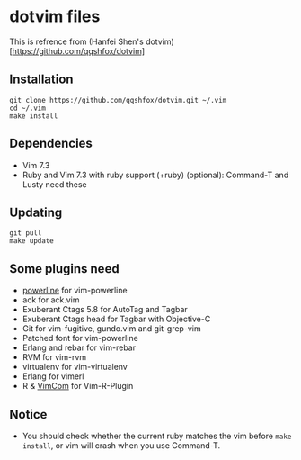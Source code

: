 dotvim files
==========================
This is refrence from (Hanfei Shen's dotvim)[https://github.com/qqshfox/dotvim]

Installation
------------

```
git clone https://github.com/qqshfox/dotvim.git ~/.vim
cd ~/.vim
make install
```

Dependencies
------------

* Vim 7.3
* Ruby and Vim 7.3 with ruby support (+ruby) (optional): Command-T and Lusty need these

Updating
--------

```
git pull
make update
```

Some plugins need
-----------------

* [powerline](https://github.com/Lokaltog/powerline) for vim-powerline
* ack for ack.vim
* Exuberant Ctags 5.8 for AutoTag and Tagbar
* Exuberant Ctags head for Tagbar with Objective-C
* Git for vim-fugitive, gundo.vim and git-grep-vim
* Patched font for vim-powerline
* Erlang and rebar for vim-rebar
* RVM for vim-rvm
* virtualenv for vim-virtualenv
* Erlang for vimerl
* R & [VimCom](https://github.com/jalvesaq/VimCom.git) for Vim-R-Plugin

Notice
------

* You should check whether the current ruby matches the vim before `make install`, or vim will crash when you use Command-T.
